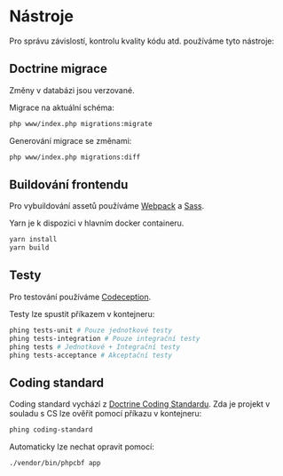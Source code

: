 # Nástroje
Pro správu závislostí, kontrolu kvality kódu atd. používáme tyto nástroje:

## Doctrine migrace
Změny v databázi jsou verzované.

Migrace na aktuální schéma:
```bash
php www/index.php migrations:migrate
```

Generování migrace se změnami:
```bash
php www/index.php migrations:diff
```

## Buildování frontendu
Pro vybuildování assetů používáme [Webpack](https://webpack.js.org/) a [Sass](https://sass-lang.com/).

Yarn je k dispozici v hlavním docker containeru.

```bash
yarn install
yarn build
```

## Testy
Pro testování používáme [Codeception](http://codeception.com/).


Testy lze spustit příkazem v kontejneru:
```bash
phing tests-unit # Pouze jednotkové testy
phing tests-integration # Pouze integrační testy
phing tests # Jednotkové + Integrační testy
phing tests-acceptance # Akceptační testy
```

## Coding standard
Coding standard vychází z [Doctrine Coding Standardu](https://github.com/doctrine/coding-standard).
Zda je projekt v souladu s CS lze ověřit pomocí příkazu v kontejneru:

```bash
phing coding-standard
```

Automaticky lze nechat opravit pomocí:

```bash
./vendor/bin/phpcbf app
```
